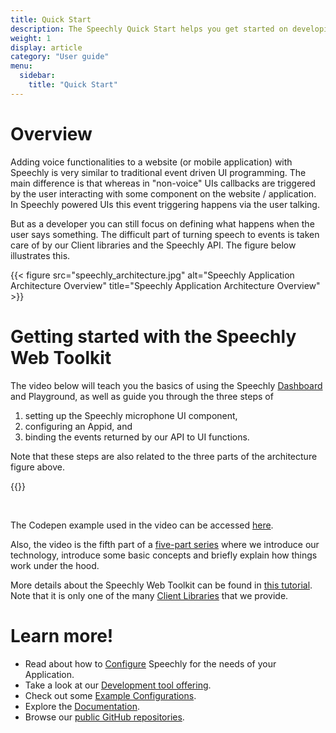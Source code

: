 ```yaml
---
title: Quick Start
description: The Speechly Quick Start helps you get started on developing with Speechly on the Web.
weight: 1
display: article
category: "User guide"
menu:
  sidebar:
    title: "Quick Start"
---
```

# Overview
Adding voice functionalities to a website (or mobile application) with Speechly is very similar to traditional event driven UI programming. The main difference is that whereas in "non-voice" UIs callbacks are triggered by the user interacting with some component on the website / application. In Speechly powered UIs this event triggering happens via the user talking.

But as a developer you can still focus on defining what happens when the user says something. The difficult part of turning speech to events is taken care of by our Client libraries and the Speechly API. The figure below illustrates this.

{{< figure src="speechly_architecture.jpg" alt="Speechly Application Architecture Overview" title="Speechly Application Architecture Overview" >}}

# Getting started with the Speechly Web Toolkit
The video below will teach you the basics of using the Speechly [Dashboard](https://www.speechly.com/dashboard) and Playground, as well as guide you through the three steps of
1. setting up the Speechly microphone UI component,
2. configuring an Appid, and
3. binding the events returned by our API to UI functions.

Note that these steps are also related to the three parts of the architecture figure above.

{{<youtube QmpFAJmF1gk>}}

<br>

The Codepen example used in the video can be accessed [here](https://codepen.io/hheikinh/pen/ExmMxpZ).

Also, the video is the fifth part of a [five-part series](how-speechly-works) where we introduce our technology, introduce some basic concepts and briefly explain how things work under the hood.

More details about the Speechly Web Toolkit can be found in [this tutorial](https://speechly.github.io/browser-ui/v3/). Note that it is only one of the many [Client Libraries](/client-libraries/) that we provide.

# Learn more!

- Read about how to [Configure](/slu-examples/) Speechly for the needs of your Application.
- Take a look at our [Development tool offering](/dev-tools).
- Check out some [Example Configurations](/slu-examples/example-configuration/).
- Explore the [Documentation](/).
- Browse our [public GitHub repositories](https://github.com/speechly/).

